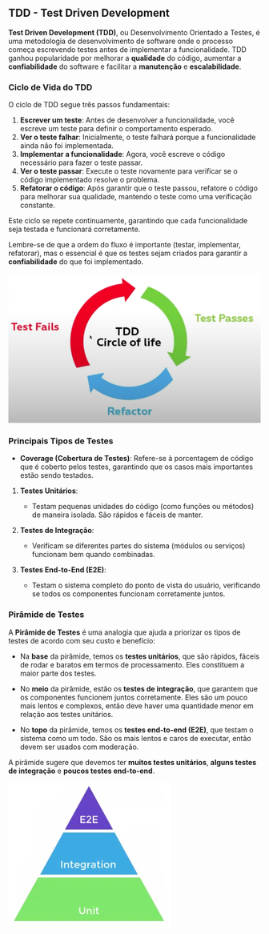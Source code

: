 ## TDD - Test Driven Development

**Test Driven Development (TDD)**, ou Desenvolvimento Orientado a Testes, é uma metodologia de desenvolvimento de software onde o processo começa escrevendo testes antes de implementar a funcionalidade. TDD ganhou popularidade por melhorar a **qualidade** do código, aumentar a **confiabilidade** do software e facilitar a **manutenção** e **escalabilidade**.

### Ciclo de Vida do TDD

O ciclo de TDD segue três passos fundamentais:

1. **Escrever um teste**: Antes de desenvolver a funcionalidade, você escreve um teste para definir o comportamento esperado.
2. **Ver o teste falhar**: Inicialmente, o teste falhará porque a funcionalidade ainda não foi implementada.
3. **Implementar a funcionalidade**: Agora, você escreve o código necessário para fazer o teste passar.
4. **Ver o teste passar**: Execute o teste novamente para verificar se o código implementado resolve o problema.
5. **Refatorar o código**: Após garantir que o teste passou, refatore o código para melhorar sua qualidade, mantendo o teste como uma verificação constante.

Este ciclo se repete continuamente, garantindo que cada funcionalidade seja testada e funcionará corretamente.

Lembre-se de que a ordem do fluxo é importante (testar, implementar, refatorar), mas o essencial é que os testes sejam criados para garantir a **confiabilidade** do que foi implementado.


![alt text](ciclo.png)

### Principais Tipos de Testes

- **Coverage (Cobertura de Testes)**: Refere-se à porcentagem de código que é coberto pelos testes, garantindo que os casos mais importantes estão sendo testados.

1. **Testes Unitários**: 
   - Testam pequenas unidades do código (como funções ou métodos) de maneira isolada. São rápidos e fáceis de manter.
   
2. **Testes de Integração**: 
   - Verificam se diferentes partes do sistema (módulos ou serviços) funcionam bem quando combinadas.

3. **Testes End-to-End (E2E)**: 
   - Testam o sistema completo do ponto de vista do usuário, verificando se todos os componentes funcionam corretamente juntos.

### Pirâmide de Testes

A **Pirâmide de Testes** é uma analogia que ajuda a priorizar os tipos de testes de acordo com seu custo e benefício:

- Na **base** da pirâmide, temos os **testes unitários**, que são rápidos, fáceis de rodar e baratos em termos de processamento. Eles constituem a maior parte dos testes.
  
- No **meio** da pirâmide, estão os **testes de integração**, que garantem que os componentes funcionem juntos corretamente. Eles são um pouco mais lentos e complexos, então deve haver uma quantidade menor em relação aos testes unitários.

- No **topo** da pirâmide, temos os **testes end-to-end (E2E)**, que testam o sistema como um todo. São os mais lentos e caros de executar, então devem ser usados com moderação.

A pirâmide sugere que devemos ter **muitos testes unitários**, **alguns testes de integração** e **poucos testes end-to-end**.

![alt text](piramide.png)













